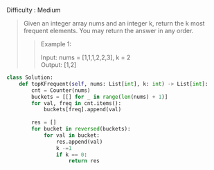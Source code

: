 Difficulty : Medium 

>Given an integer array nums and an integer k, return the k most frequent elements. You may return the answer in any order.  
>
>>Example 1:  
>>
>>Input: nums = [1,1,1,2,2,3], k = 2  
>>Output: [1,2]  

```python 
class Solution:
    def topKFrequent(self, nums: List[int], k: int) -> List[int]:
        cnt = Counter(nums)
        buckets = [[] for _ in range(len(nums) + 1)]
        for val, freq in cnt.items():
            buckets[freq].append(val)
        
        res = []
        for bucket in reversed(buckets):
            for val in bucket:
                res.append(val)
                k -=1
                if k == 0:
                    return res
```                    
